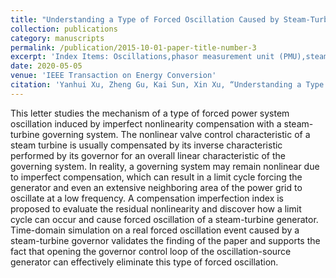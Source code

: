 ```yaml
---
title: "Understanding a Type of Forced Oscillation Caused by Steam-Turbine Governors"
collection: publications
category: manuscripts
permalink: /publication/2015-10-01-paper-title-number-3
excerpt: 'Index Items: Oscillations,phasor measurement unit (PMU),steam-turbine governor,valve flow characteristics'
date: 2020-05-05
venue: 'IEEE Transaction on Energy Conversion'
citation: 'Yanhui Xu, Zheng Gu, Kai Sun, Xin Xu, “Understanding a Type of Forced Oscillation Caused by Steam-Turbine Governors,” IEEE Transaction on Energy Conversion, vol.35, No.3, pp. 1719-1722, Sep. 2020.'
---
```


This letter studies the mechanism of a type of forced power system oscillation induced by imperfect nonlinearity compensation with a steam-turbine governing system. The nonlinear valve control characteristic of a steam turbine is usually compensated by its inverse characteristic performed by its governor for an overall linear characteristic of the governing system. In reality, a governing system may remain nonlinear due to imperfect compensation, which can result in a limit cycle forcing the generator and even an extensive neighboring area of the power grid to oscillate at a low frequency. A compensation imperfection index is proposed to evaluate the residual nonlinearity and discover how a limit cycle can occur and cause forced oscillation of a steam-turbine generator. Time-domain simulation on a real forced oscillation event caused by a steam-turbine governor validates the finding of the paper and supports the fact that opening the governor control loop of the oscillation-source generator can effectively eliminate this type of forced oscillation.
